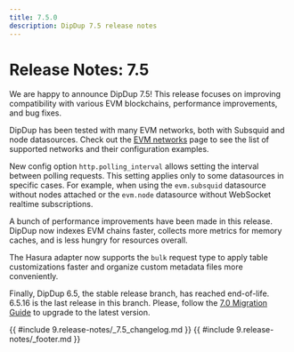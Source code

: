 ```yaml
---
title: 7.5.0
description: DipDup 7.5 release notes
---
```


# Release Notes: 7.5

We are happy to announce DipDup 7.5! This release focuses on improving compatibility with various EVM blockchains, performance improvements, and bug fixes.

DipDup has been tested with many EVM networks, both with Subsquid and node datasources. Check out the [EVM networks](../5.advanced/6.evm-networks.md) page to see the list of supported networks and their configuration examples.

New config option `http.polling_interval` allows setting the interval between polling requests. This setting applies only to some datasources in specific cases. For example, when using the `evm.subsquid` datasource without nodes attached or the `evm.node` datasource without WebSocket realtime subscriptions.

A bunch of performance improvements have been made in this release. DipDup now indexes EVM chains faster, collects more metrics for memory caches, and is less hungry for resources overall.

The Hasura adapter now supports the `bulk` request type to apply table customizations faster and organize custom metadata files more conveniently.

Finally, DipDup 6.5, the stable release branch, has reached end-of-life. 6.5.16 is the last release in this branch. Please, follow the [7.0 Migration Guide](../9.release-notes/7.v7.0.md#migration-guide) to upgrade to the latest version.

{{ #include 9.release-notes/_7.5_changelog.md }}
{{ #include 9.release-notes/_footer.md }}
